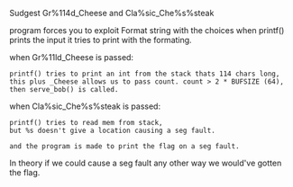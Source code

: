 Sudgest Gr%114d_Cheese and Cla%sic_Che%s%steak

program forces you to exploit Format string with the choices
when printf() prints the input it tries to print with the formating.

when Gr%11ld_Cheese is passed:

    printf() tries to print an int from the stack thats 114 chars long,
    this plus _Cheese allows us to pass count. count > 2 * BUFSIZE (64),
    then serve_bob() is called.

when Cla%sic_Che%s%steak is passed:

    printf() tries to read mem from stack, 
    but %s doesn't give a location causing a seg fault.

    and the program is made to print the flag on a seg fault.

In theory if we could cause a seg fault any other way we would've gotten the flag.

